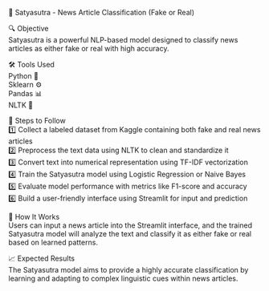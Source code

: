 📰 Satyasutra  - News Article Classification (Fake or Real) 

🔍 Objective  
Satyasutra is a powerful NLP-based model designed to classify news articles as either fake or real with high accuracy.  

🛠 Tools Used  
Python 🐍  
Sklearn ⚙️  
Pandas 📊  
NLTK 📖  

📌 Steps to Follow  
1️⃣ Collect a labeled dataset from Kaggle containing both fake and real news articles  
2️⃣ Preprocess the text data using NLTK to clean and standardize it  
3️⃣ Convert text into numerical representation using TF-IDF vectorization  
4️⃣ Train the Satyasutra model using Logistic Regression or Naive Bayes  
5️⃣ Evaluate model performance with metrics like F1-score and accuracy  
6️⃣ Build a user-friendly interface using Streamlit for input and prediction  

🎯 How It Works  
Users can input a news article into the Streamlit interface, and the trained Satyasutra model will analyze the text and classify it as either fake or real based on learned patterns.  

📈 Expected Results  
The Satyasutra model aims to provide a highly accurate classification by learning and adapting to complex linguistic cues within news articles.  

  
